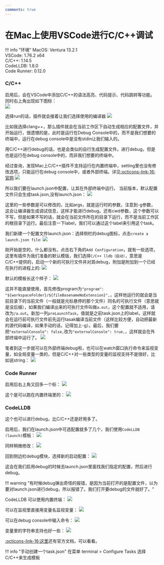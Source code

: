 ```yaml
---
comments: true
---
```

# 在Mac上使用VSCode进行C/C++调试

!!! info "环境"
    MacOS: Ventura 13.2.1  
    VSCode: 1.76.2 x64  
    C/C++: 1.14.5  
    CodeLLDB: 1.8.0  
    Code Runner: 0.12.0  

### C/C++

启用后，会在VSCode中添加C/C++的语法高亮、代码提示、代码跳转等功能。
同时右上角出现如下图标：  
![](images/Mac_VSC_DEBUG/2023-04-05-23-25-33.png#pic)

选择run的话，插件就会接着让我们选择使用的编译器
![](images/Mac_VSC_DEBUG/2023-04-05-23-26-52.png#pic)

比如我选择clang++，那么插件就会在当前工作区下自动生成相应的配置文件，并开始运行，很遗憾的是，此时是运行在Debug Console中的，而不是我们想要的终端中，运行在debug console中是没有stdin让我们输入的。

用C/C++进行debug的话，也是会类似的自行生成配置文件。进行debug，但是也是运行在debug console中的，而非我们想要的终端中。

经过查询，发现Mac上C/C++插件不支持运行在内置终端中，setting里也没有修改选项，只能运行在debug console中，或者外部终端。详见[:octicons-link-16:官网](https://code.visualstudio.com/docs/cpp/launch-json-reference)
![](images/Mac_VSC_DEBUG/2023-04-05-23-32-55.png#pic)

所以我们要在launch.json中配置，让其在外部终端中运行。
当前版本，默认配置文件只会生成task.json,没有launch.json：
![](images/Mac_VSC_DEBUG/2023-04-05-23-34-15.png#pic)

这里的一些参数是可以修改的，比如args，就是运行时的参数，注意到-g参数，这会让编译器生成调试信息，这样才能进行debug。还有cwd参数，这个参数可以不写，但是如果不写的话，就会在当前文件所在的目录下运行，而不是当前工作区的根目录下运行。最后注意一下label，我们可以通过这个label来引用这个task。

我们新建一个配置文件launch.json：选择侧栏的debug图标，点击`create a launch.json file`:
![](images/Mac_VSC_DEBUG/2023-04-05-23-38-02.png#pic)

刚开始是空的，什么都没有。点击右下角的`Add Configuration`，就有一些选项，这里有插件为我们准备的默认模版，我们选择`C/C++ lldb（启动）`，意思是C/C++提供的，启动一个新的可执行文件并对其debug，附加是附加到一个已经在执行的进程上的:
![](images/Mac_VSC_DEBUG/2023-04-05-23-39-19.png#pic)

默认的模板长这个样子：
![](images/Mac_VSC_DEBUG/2023-04-05-23-40-26.png#pic)

这并不能直接使用，首先修改program为`"program": "${workspaceFolder}/${fileBasenameNoExtension}",`，这样他运行的就会是当前目录下的当前文件（一般就是光标悬停的那个文件）同名的可执行文件（意思就是没后缀），如果我们编译出来的可执行文件叫做`a.out`，这个配置就不适用，请改为`/a.out`。新加一列`preLaunchTask`，值就是之前task.json上的label，这样就会在运行前可执行文件前先运行tasak编译当前文件（这样比较方便，自动把最新的源代码编译，如果手动的话，记得加上-g）。最后，我们要把`"externalConsole": false,`改为`"externalConsole": true,`，这样就会在外部终端中运行了。
![](images/Mac_VSC_DEBUG/2023-04-05-23-45-03.png#pic)

笔者到这一步就可以在外部终端debug啦，也可以在watch窗口执行命令来监视变量，如全局变量一类的，但是C/C++对一些类型的变量的监视支持不是很好，比如说string：
![](images/Mac_VSC_DEBUG/2023-04-05-23-47-26.png#pic)

### Code Runner

启用后右上角又回多一个标：
![](images/Mac_VSC_DEBUG/2023-04-05-23-49-08.png#pic)

这个是可以跑在内置终端里的：
![](images/Mac_VSC_DEBUG/2023-04-05-23-49-51.png#pic)

### CodeLLDB

这个也可以进行debug，比C/C++还是好用多了。

启用后，我们在launch.json中可选配置就多了几个，我们使用`CodeLLDB (launch)`模板：
![](images/Mac_VSC_DEBUG/2023-04-05-23-51-28.png#pic)

同样稍微修改：
![](images/Mac_VSC_DEBUG/2023-04-05-23-52-33.png#pic)

回到侧边栏debug模块，选择新的启动配置：
![](images/Mac_VSC_DEBUG/2023-04-05-23-53-05.png#pic)

这会在我们启用debug的时候去launch.json里面找我们指定的配置，然后进行debug。

!!! warning "有时候debug弹出奇怪的报错，是因为当前打开的是配置文件，以为要对launch.json进行debug，所以报错了。我们打开要debug的文件就好了。"

CodeLLDB 可以使用内置终端：
![](images/Mac_VSC_DEBUG/2023-04-06-00-00-07.png#pic)

可以在监视里直接用变量名监视变量：
![](images/Mac_VSC_DEBUG/2023-04-06-00-00-37.png#pic)

可以在debug console中输入命令：
![](images/Mac_VSC_DEBUG/2023-04-06-00-01-06.png#pic)

变量里的字符串支持也好一些：
![](images/Mac_VSC_DEBUG/2023-04-06-00-01-51.png#pic)

[:octicons-link-16:这里](https://github.com/vadimcn/codelldb/blob/master/MANUAL.md)还有官方文档，可以看看。

!!! info "手动创建一个task.json"
    在菜单 terminal > Configure Tasks 选择C/C++来生成模板

